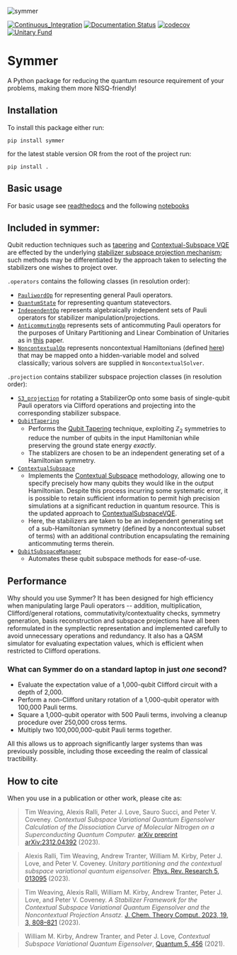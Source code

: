 ![symmer](https://github.com/UCL-CCS/symmer/blob/main/images/symmer_logo.png)

[![Continuous_Integration](https://github.com/UCL-CCS/symmer/actions/workflows/pull_request.yaml/badge.svg)](https://github.com/UCL-CCS/symmer/actions/workflows/pull_request.yaml)
[![Documentation Status](https://readthedocs.org/projects/symmer/badge/?version=latest)](https://symmer.readthedocs.io/en/latest/?badge=latest)
[![codecov](https://codecov.io/gh/UCL-CCS/symmer/branch/main/graph/badge.svg?token=PZzJNZuEEW)](https://codecov.io/gh/UCL-CCS/symmer)
[![Unitary Fund](https://img.shields.io/badge/Supported%20By-UNITARY%20FUND-brightgreen.svg?style=for-the-badge)](http://unitary.fund)
# Symmer

A Python package for reducing the quantum resource requirement of your problems, making them more NISQ-friendly!

## Installation
To install this package either run:
```
pip install symmer
```
for the latest stable version OR from the root of the project run:

```
pip install .
```

## Basic usage
For basic usage see [readthedocs](https://symmer.readthedocs.io/en/latest/) and the following [notebooks](https://github.com/UCL-CCS/symmer/tree/main/notebooks)

## Included in symmer:
Qubit reduction techniques such as [tapering](https://arxiv.org/abs/1701.08213) and [Contextual-Subspace VQE](https://doi.org/10.22331/q-2021-05-14-456) are effected by the underlying [stabilizer subspace projection mechanism](https://arxiv.org/abs/2204.02150); such methods may be differentiated by the approach taken to selecting the stabilizers one wishes to project over. 

`.operators` contains the following classes (in resolution order):
- [`PauliwordOp`](https://github.com/UCL-CCS/symmer/tree/main/symmer/symplectic/base.py) for representing general Pauli operators.
- [`QuantumState`](https://github.com/UCL-CCS/symmer/tree/main/symmer/symplectic/base.py) for representing quantum statevectors.
- [`IndependentOp`](https://github.com/UCL-CCS/symmer/tree/main/symmer/symplectic/independent_op.py) represents algebraically independent sets of Pauli operators for stabilizer manipulation/projections.
- [`AnticommutingOp`](https://github.com/UCL-CCS/symmer/tree/main/symmer/symplectic/anticommuting_op.py) represents sets of anticommuting Pauli operators for the purposes of Unitary Partitioning and Linear Combination of Unitaries as in [this](https://arxiv.org/abs/2207.03451) paper.
- [`NoncontextualOp`](https://github.com/UCL-CCS/symmer/tree/main/symmer/symplectic/noncontextual_op.py) represents noncontextual Hamiltonians (defined [here](https://arxiv.org/abs/2002.05693)) that may be mapped onto a hidden-variable model and solved classically; various solvers are supplied in `NoncontextualSolver`.

`.projection` contains stabilizer subspace projection classes (in resolution order):
- [`S3_projection`](https://github.com/UCL-CCS/symmer/tree/main/symmer/projection/base.py) for rotating a StabilizerOp onto some basis of single-qubit Pauli operators via Clifford operations and projecting into the corresponding stabilizer subspace.
- [`QubitTapering`](https://github.com/UCL-CCS/symmer/tree/main/symmer/projection/qubit_tapering.py) 
  - Performs the [Qubit Tapering](https://arxiv.org/abs/1701.08213) technique, exploiting $\mathbb{Z}_2$ symmetries to reduce the number of qubits in the input Hamiltonian while preserving the ground state energy _exactly_.
  - The stablizers are chosen to be an independent generating set of a Hamiltonian symmetry.
- [`ContextualSubspace`](https://github.com/UCL-CCS/symmer/tree/main/symmer/projection/contextual_subspace.py) 
  - Implements the [Contextual Subspace](https://quantum-journal.org/papers/q-2021-05-14-456/) methodology, allowing one to specify precisely how many qubits they would like in the output Hamiltonian. Despite this process incurring some systematic error, it is possible to retain sufficient information to permit high precision simulations at a significant reduction in quantum resource. This is the updated approach to [ContextualSubspaceVQE](https://github.com/wmkirby1/ContextualSubspaceVQE).
  - Here, the stabilizers are taken to be an independent generating set of a sub-Hamiltonian symmetry (defined by a noncontextual subset of terms) with an additional contribution encapsulating the remaining anticommuting terms therein.
- [`QubitSubspaceManager`](https://github.com/UCL-CCS/symmer/blob/main/symmer/projection/qubit_subspace_manager.py)
  - Automates these qubit subspace methods for ease-of-use. 

## Performance

Why should you use Symmer? It has been designed for high efficiency when manipulating large Pauli operators -- addition, multiplication, Clifford/general rotations, commutativity/contextuality checks, symmetry generation, basis reconstruction and subspace projections have all been reformulated in the symplectic representation and implemented carefully to avoid unnecessary operations and redundancy. It also has a QASM simulator for evaluating expectation values, which is efficient when restricted to Clifford operations. 

### What can Symmer do on a standard laptop in just _one_ second?
- Evaluate the expectation value of a 1,000-qubit Clifford circuit with a depth of 2,000.
- Perform a non-Clifford unitary rotation of a 1,000-qubit operator with 100,000 Pauli terms.
- Square a 1,000-qubit operator with 500 Pauli terms, involving a cleanup procedure over 250,000 cross terms.
- Multiply two 100,000,000-qubit Pauli terms together.

All this allows us to approach significantly larger systems than was previously possible, including those exceeding the realm of classical tractibility.

## How to cite

When you use in a publication or other work, please cite as:

> Tim Weaving, Alexis Ralli, Peter J. Love, Sauro Succi, and Peter V. Coveney. *Contextual Subspace Variational Quantum Eigensolver Calculation of the Dissociation Curve of Molecular Nitrogen on a Superconducting Quantum Computer.* [arXiv preprint arXiv:2312.04392](https://arxiv.org/abs/2312.04392) (2023).

> Alexis Ralli, Tim Weaving, Andrew Tranter, William M. Kirby, Peter J. Love, and Peter V. Coveney. *Unitary partitioning and the contextual subspace variational quantum eigensolver.* [Phys. Rev. Research 5, 013095](https://doi.org/10.1103/PhysRevResearch.5.013095) (2023).

> Tim Weaving, Alexis Ralli, William M. Kirby, Andrew Tranter, Peter J. Love, and Peter V. Coveney. *A Stabilizer Framework for the Contextual Subspace Variational Quantum Eigensolver and the Noncontextual Projection Ansatz.* [J. Chem. Theory Comput. 2023, 19, 3, 808–821](https://doi.org/10.1021/acs.jctc.2c00910) (2023).

> William M. Kirby, Andrew Tranter, and Peter J. Love, *Contextual Subspace Variational Quantum Eigensolver*, [Quantum 5, 456](https://doi.org/10.22331/q-2021-05-14-456) (2021).
